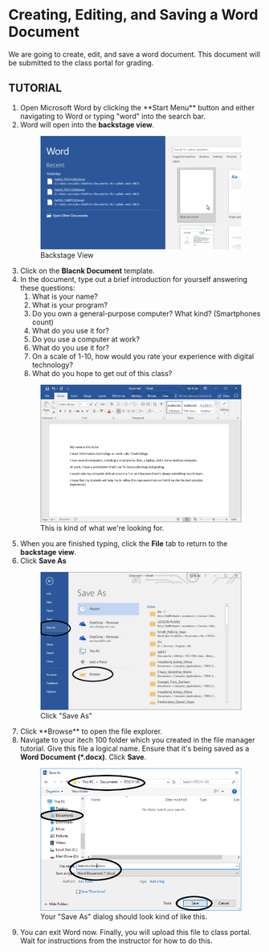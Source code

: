 # Creating, Editing, and Saving a Word Document

We are going to create, edit, and save a word document. This document will be submitted to the class portal for grading.

## TUTORIAL

<ol>
    <li>Open Microsoft Word by clicking the **Start Menu** button and either navigating to Word or typing "word" into the search bar.</li>
    <li>
        Word will open into the <strong>backstage view</strong>.
        <figure>
            <img src="images/tutorial1/new_document.png" alt="New Document">
            <figcaption>Backstage View</figcaption>
        </figure>
    </li>
    <li>Click on the <strong>Blacnk Document</strong> template.</li>
    <li>
        In the document, type out a brief introduction for yourself answering these questions:
        <ol>
            <li>What is your name?</li>
            <li>What is your program?</li>
            <li>Do you own a general-purpose computer? What kind? (Smartphones count)</li>
            <li>What do you use it for?</li>
            <li>Do you use a computer at work?</li>
            <li>What do you use it for?</li>
            <li>On a scale of 1-10, how would you rate your experience with digital technology?</li>
            <li>What do you hope to get out of this class?</li>
        </ol>
        <figure>
            <img src="images/tutorial1/intro_example.png" alt="Intro Example">
            <figcaption>This is kind of what we're looking for.</figcaption>
        </figure>
    </li>
    <li>
        When you are finished typing, click the <strong>File</strong> tab to return to the <strong>backstage view</strong>.
    </li>
    <li>
        Click <strong>Save As</strong>
        <figure>
            <img src="images/tutorial1/save_as.png" alt="Save As">
            <figcaption>Click "Save As"</figcaption>
        </figure>
    </li>
    <li>Click **Browse** to open the file explorer.</li>
    <li>
        Navigate to your itech 100 folder which you created in the file manager tutorial. Give this file a logical name. Ensure that it's being saved as a <strong>Word Document (*.docx)</strong>. Click <strong>Save</strong>.
        <figure>
            <img src="images/tutorial1/explorer.png" alt="Explorer">
            <figcaption>Your "Save As" dialog should look kind of like this.</figcaption>
        </figure>
    </li>
    <li>
        You can exit Word now. Finally, you will upload this file to class portal. Wait for instructions from the instructor for how to do this.
    </li>
</ol>
